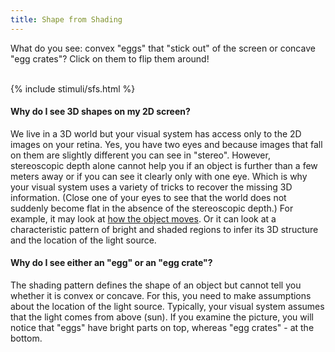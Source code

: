 ```yaml
---
title: Shape from Shading
---
```


 What do you see: convex "eggs" that "stick out" of the screen or concave "egg crates"? Click on them to flip them around!

<br/>
{% include stimuli/sfs.html %}
<br/>

#### Why do I see 3D shapes on my 2D screen?
We live in a 3D world but your visual system has access only to the 2D images on your retina. 
Yes, you have two eyes and because images that fall on them are slightly different you can see in "stereo". 
However, stereoscopic depth alone cannot help you if an object is further than a few meters away or if you can see it clearly only with one eye.
Which is why your visual system uses a variety of tricks to recover the missing 3D information. 
(Close one of your eyes to see that the world does not suddenly become flat in the absence of the stereoscopic depth.)
For example, it may look at <a href= 'SFM'> how the object moves</a>.
Or it can look at a characteristic pattern of bright and shaded regions to infer its 3D structure and the location of the light source.

#### Why do I see either an "egg" or an "egg crate"?
The shading pattern defines the shape of an object but cannot tell you whether it is convex or concave. 
For this, you need to make assumptions about the location of the light source. 
Typically, your visual system assumes that the light comes from above (sun). 
If you examine the picture, you will notice that "eggs" have bright parts on top, whereas "egg crates" - at the bottom.